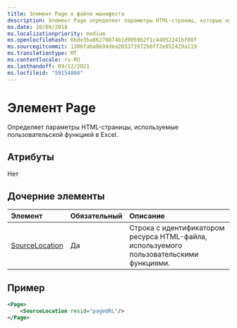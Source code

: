 ```yaml
---
title: Элемент Page в файле манифеста
description: Элемент Page определяет параметры HTML-страниц, которые настраиваемая функция использует в Excel.
ms.date: 10/09/2018
ms.localizationpriority: medium
ms.openlocfilehash: 6bde3ba86270874b1d9059b2f1c44952241bf00f
ms.sourcegitcommit: 1306faba8694dea203373972b6ff2e852429a119
ms.translationtype: MT
ms.contentlocale: ru-RU
ms.lasthandoff: 09/12/2021
ms.locfileid: "59154860"
---
```

# <a name="page-element"></a>Элемент Page

Определяет параметры HTML-страницы, используемые пользовательской функцией в Excel.

## <a name="attributes"></a>Атрибуты

Нет

## <a name="child-elements"></a>Дочерние элементы

|  Элемент  |  Обязательный  |  Описание  |
|:-----|:-----|:-----|
|  [SourceLocation](customfunctionssourcelocation.md)  |  Да  | Строка с идентификатором ресурса HTML-файла, используемого пользовательскими функциями. |

## <a name="example"></a>Пример

```xml
<Page>
    <SourceLocation resid="pageURL"/>
</Page>
```
